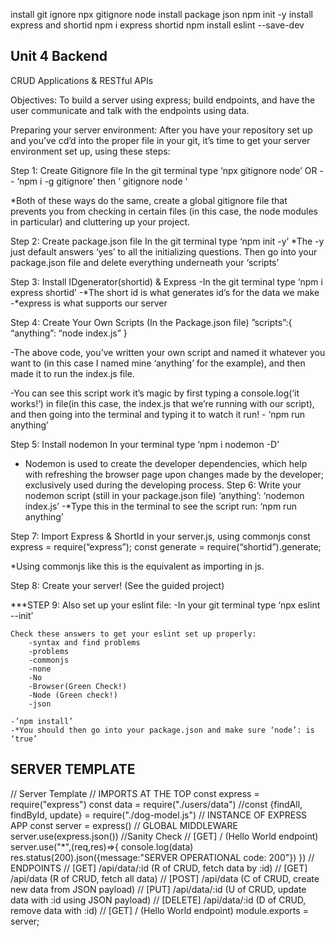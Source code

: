 install git ignore npx gitignore node
install package json npm init -y
install express and shortid npm i express shortid
npm install eslint --save-dev


## Unit 4 Backend
CRUD Applications & RESTful APIs

Objectives: To build a server using express; build endpoints, and have the user communicate and talk with the endpoints using data.

Preparing your server environment: 
After you have your repository set up and you’ve cd’d into the proper file in your git, it’s time to get your server environment set up, using these steps: 


Step 1: Create Gitignore file
In the git terminal type ‘npx gitignore node’ 
OR     -
      -	‘npm i -g gitignore’ then ‘ gitignore node ‘ 

*Both of these ways do the same, create a global gitignore file that prevents you from checking in certain files (in this case, the node modules in particular) and cluttering up your project.


Step 2: Create package.json file
In the git terminal type ‘npm init -y’ 
*The -y just default answers ‘yes’ to all the initializing questions.
Then go into your package.json file and delete everything underneath your ‘scripts’

Step 3: Install IDgenerator(shortid) & Express
	-In the git terminal type ‘npm i express shortid’
		-*The short id is what generates id’s for the data we make
		-*express is what supports our server

Step 4: Create Your Own Scripts (In the Package.json file)
	”scripts”:{
		“anything”: “node index.js”
}

-The above code, you’ve written your own script and named it whatever you want to (in this case I named mine ‘anything’ for the example), and then made it to run the index.js file.

-You can see this script work it’s magic by first typing a console.log(‘it works!’) in file(in this case, the index.js that we’re running with our script), and then going into the terminal and typing it to watch it run!
		- ‘npm run anything’
		
Step 5: Install nodemon 
In your terminal type ‘npm i nodemon -D’
* Nodemon is used to create the developer dependencies, which help with refreshing the browser page upon changes made by the developer; exclusively used during the developing process.
Step 6: Write your nodemon script (still in your package.json file)
‘anything’: ‘nodemon index.js’ 
-*Type this in the terminal to see the script run: 
	‘npm run anything’

Step 7: Import Express & ShortId in your server.js, using commonjs
const express = require(“express”);
const generate = require(“shortid”).generate;

*Using commonjs like this is the equivalent as importing in js.

Step 8: Create your server! (See the guided project)

***STEP 9: Also set up your eslint file: 
	-In your git terminal type ‘npx eslint --init’

	Check these answers to get your eslint set up properly: 
		-syntax and find problems
		-problems
		-commonjs
		-none
		-No
		-Browser(Green Check!)
		-Node (Green check!)
		-json
		
	-’npm install’
	-*You should then go into your package.json and make sure ‘node’: is ‘true’

## SERVER TEMPLATE

// Server Template
// IMPORTS AT THE TOP
const express = require("express")
const data = require("./users/data")
//const {findAll, findById, update} = require("./dog-model.js")
// INSTANCE OF EXPRESS APP
const server = express()
// GLOBAL MIDDLEWARE
server.use(express.json())
//Sanity Check
// [GET] / (Hello World endpoint)
server.use("*",(req,res)=>{
    console.log(data)
    res.status(200).json({message:"SERVER OPERATIONAL code: 200"})
})
// ENDPOINTS
// [GET] /api/data/:id (R of CRUD, fetch data by :id)
// [GET] /api/data (R of CRUD, fetch all data)
// [POST] /api/data (C of CRUD, create new data from JSON payload)
// [PUT] /api/data/:id (U of CRUD, update data with :id using JSON payload)
// [DELETE] /api/data/:id (D of CRUD, remove data with :id)
// [GET] / (Hello World endpoint)
module.exports = server;